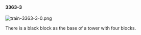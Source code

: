 #### 3363-3
![train-3363-3-0.png](https://github.com/lil-lab/nlvr/raw/master/nlvr/train/images/28/train-3363-3-0.png "train-3363-3-0.png")

There is a black block as the base of a tower with four blocks.
